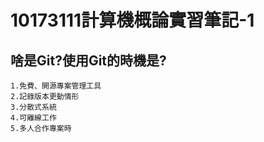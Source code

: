 # 10173111計算機概論實習筆記-1
## 啥是Git?使用Git的時機是?
    1.免費、開源專案管理工具
    2.記錄版本更動情形
    3.分散式系統
    4.可離線工作
    5.多人合作專案時

